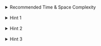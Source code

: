 <br>
<details class="hint-accordion">  
    <summary>Recommended Time & Space Complexity</summary>
    <p>
    You should aim for a solution with <code>O(n)</code> time and <code>O(1)</code> space, where  <code>n</code> is the size of the input array.
    </p>
</details>

<br>
<details class="hint-accordion">  
    <summary>Hint 1</summary>
    <p>
    A brute force solution would be to find the product for every subarray and then return the maximum among all the products. This would be an <code>O(n ^ 2)</code> approach. Can you think of a better way? Maybe you should think of a dynamic programming approach.
    </p>
</details>

<br>
<details class="hint-accordion">  
    <summary>Hint 2</summary>
    <p>
    Try to identify a pattern by finding the maximum product for an array with two elements and determining what values are needed when increasing the array size to three. Perhaps you only need two values when introducing a new element.
    </p>
</details>

<br>
<details class="hint-accordion">  
    <summary>Hint 3</summary>
    <p>
    We maintain both the minimum and maximum product values and update them when introducing a new element by considering three cases: starting a new subarray, multiplying with the previous max product, or multiplying with the previous min product. The max product is updated to the maximum of these three, while the min product is updated to the minimum. We also track a global max product for the result. This approach is known as Kadane's algorithm.
    </p>
</details>